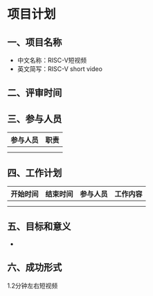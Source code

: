 # 项目计划

## 一、项目名称

- 中文名称：RISC-V短视频
- 英文简写：RISC-V short video

## 二、评审时间

## 三、参与人员

| 参与人员 | 职责 |
| -------- | ---- |
|          |      |
|          |      |

## 四、工作计划

| 开始时间 | 结束时间 | 参与人员 | 工作内容 |
| -------- | -------- | -------- | -------- |
|          |          |          |          |
|          |          |          |          |

## 五、目标和意义

- 

## 六、成功形式

1.2分钟左右短视频